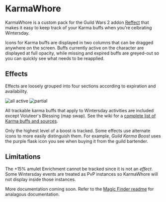 # KarmaWhore

KarmaWhore is a custom pack for the Guild Wars 2 addon [Reffect](https://github.com/Zerthox/gw2-reffect/) that makes it easy to keep track of your Karma buffs when you're celbrating Wintersday.

Icons for Karma buffs are displayed in two columns that can be dragged anywhere on the screen. Buffs currently active on the character are displayed at full opacity, while missing and expired buffs are greyed-out so you can quickly see what needs to be reapplied.

## Effects
Effects are loosely grouped into four sections according to expiration and availability.

![all active](https://github.com/user-attachments/assets/926fdd2d-9967-4304-9f25-51a1a7e604f2)
![partial](https://github.com/user-attachments/assets/8366c8b2-a8de-4b76-bb1e-0b6d39761bba)

All trackable karma buffs that apply to Wintersday activities are included except Voluteer's Blessing (map swap). See the wiki for a [complete list of Karma buffs and sources](https://wiki.guildwars2.com/wiki/Karma#Modifiers). 

Only the highest level of a boost is tracked. Some effects use alternate icons to more easily distinguish them. For example, _Guild Karma Boost_ uses the purple flask icon you see when buying it from the guild bartender.

## Limitations
The +15% amulet Enrichment cannot be tracked since it is not an _effect_. Some Wintersday events are treated as PvP instances so KarmaWhore will not display inside those instances.

More documentation coming soon. Refer to the [Magic Finder readme](https://github.com/DominantNostril/MagicFinder) for analagous documentation.
